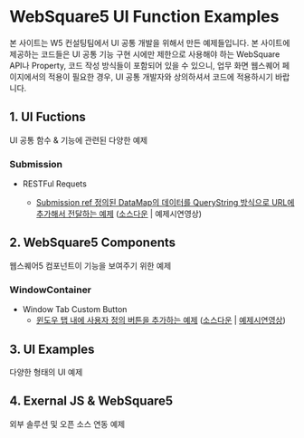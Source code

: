 # WebSquare5 UI Function Examples

본 사이트는 W5 컨설팅팀에서 UI 공통 개발을 위해서 만든 예제들입니다. 본 사이트에 제공하는 코드들은 UI 공통 기능 구현 시에만 제한으로 사용해야 하는 WebSquare API나 Property, 코드 작성 방식들이 포함되어 있을 수 있으니, 업무 화면 웹스퀘어 페이지에서의 적용이 필요한 경우, UI 공통 개발자와 상의하셔서 코드에 적용하시기 바랍니다.



## 1. UI Fuctions

UI 공통 함수 & 기능에 관련된 다양한 예제



### Submission

* RESTFul Requets

  * [Submission ref 정의된 DataMap의 데이터를 QueryString 방식으로 URL에 추가해서 전달하는 예제](https://swcde.inswave.kr/websquare/websquare.html?w2Config=/ui/submission/restful/config.xml&w2xPath=/ui/submission/restful/submission_methtod_get.xml) ([소스다운](https://swcde.inswave.kr/util/downloadZipFile.do?filePath=/ui/submission/restful&fileName=submission_restful.zip) | 예제시연영상)



## 2. WebSquare5 Components

웹스퀘어5 컴포넌트이 기능을 보여주기 위한 예제



### WindowContainer

* Window Tab Custom Button
  * [윈도우 탭 내에 사용자 정의 버튼을 추가하는 예제](https://swcde.inswave.kr/websquare/websquare.html?w2xPath=/ui/windowContainer/customButton/windowContainer_customButton.xml) ([소스다운](https://swcde.inswave.kr/util/downloadZipFile.do?filePath=/ui/windowContainer/customButton&fileName=windowContainer_customButton.zip) | [예제시연영상](https://swcde.inswave.kr/ui/windowContainer/customButton/windowContainer_customButton.gif))



## 3. UI Examples

다양한 형태의 UI 예제



## 4. Exernal JS & WebSquare5

외부 솔루션 및 오픈 소스 연동 예제

